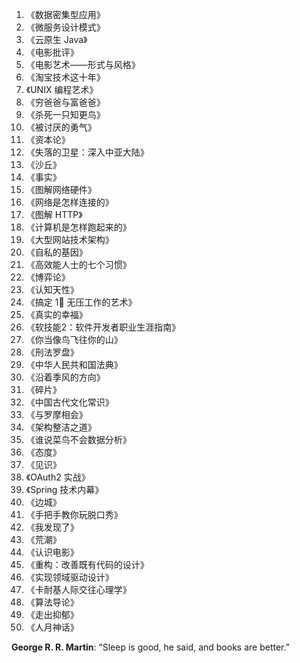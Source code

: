 1. 《数据密集型应用》
2. 《微服务设计模式》
3. 《云原生 Java》
4. 《电影批评》
5. 《电影艺术——形式与风格》
6. 《淘宝技术这十年》
7. 《UNIX 编程艺术》
8. 《穷爸爸与富爸爸》
9. 《杀死一只知更鸟》
10. 《被讨厌的勇气》
11. 《资本论》
12. 《失落的卫星：深入中亚大陆》
13. 《沙丘》
14. 《事实》
15. 《图解网络硬件》
16. 《网络是怎样连接的》
17. 《图解 HTTP》
18. 《计算机是怎样跑起来的》
19. 《大型网站技术架构》
20. 《自私的基因》
21. 《高效能人士的七个习惯》
22. 《博弈论》
23. 《认知天性》
24. 《搞定 1⃣️ 无压工作的艺术》
25. 《真实的幸福》
26. 《软技能2：软件开发者职业生涯指南》
27. 《你当像鸟飞往你的山》
28. 《刑法罗盘》
29. 《中华人民共和国法典》
30. 《沿着季风的方向》
31. 《碎片》
32. 《中国古代文化常识》
33. 《与罗摩相会》
34. 《架构整洁之道》
35. 《谁说菜鸟不会数据分析》
36. 《态度》
37. 《见识》
38. 《OAuth2 实战》
39. 《Spring 技术内幕》
40. 《边城》
41. 《手把手教你玩脱口秀》
42. 《我发现了》
43. 《荒潮》
44. 《认识电影》
45. 《重构：改善既有代码的设计》
46. 《实现领域驱动设计》
47. 《卡耐基人际交往心理学》
48. 《算法导论》
49. 《走出抑郁》
50. 《人月神话》



**George R. R. Martin**: “Sleep is good, he said, and books are better.”
